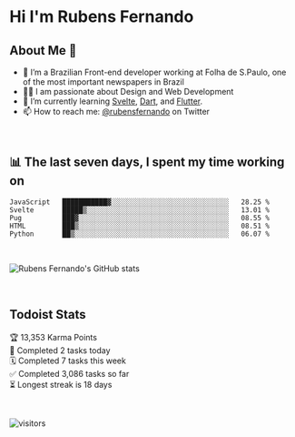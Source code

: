# Hi I'm Rubens Fernando

## About Me 🚀

- 🌱 I’m a Brazilian Front-end developer working at Folha de S.Paulo, one of the most important newspapers in Brazil
- 👨‍💻 I am passionate about Design and Web Development
- 📖 I’m currently learning [Svelte](https://svelte.dev/), [Dart](https://dart.dev/), and [Flutter](https://flutter.dev/).
- 📫 How to reach me: [@rubensfernando](https://twitter.com/rubensfernando) on Twitter

<br />

## 📊 The last seven days, I spent my time working on

<!--START_SECTION:waka-->
```text
JavaScript   ███████████▓░░░░░░░░░░░░░░░░░░░░░░░░░░░░░   28.25 % 
Svelte       █████▒░░░░░░░░░░░░░░░░░░░░░░░░░░░░░░░░░░░   13.01 % 
Pug          ███▓░░░░░░░░░░░░░░░░░░░░░░░░░░░░░░░░░░░░░   08.55 % 
HTML         ███▒░░░░░░░░░░░░░░░░░░░░░░░░░░░░░░░░░░░░░   08.51 % 
Python       ██▒░░░░░░░░░░░░░░░░░░░░░░░░░░░░░░░░░░░░░░   06.07 % 
```
<!--END_SECTION:waka-->

<br />

![Rubens Fernando's GitHub stats](https://github-readme-stats.vercel.app/api?username=rubensfernando&show_icons=true&hide_border=true)

<br />

## Todoist Stats

<!-- TODO-IST:START -->
🏆  13,353 Karma Points           
🌸  Completed 2 tasks today           
🗓  Completed 7 tasks this week           
✅  Completed 3,086 tasks so far           
⏳  Longest streak is 18 days
<!-- TODO-IST:END -->

<br>

![visitors](https://visitor-badge.laobi.icu/badge?page_id=rubensfernando.rubensfernando)
